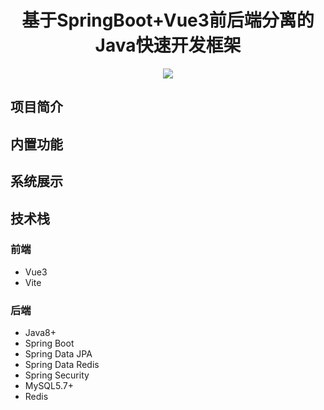 <h1 align="center">基于SpringBoot+Vue3前后端分离的Java快速开发框架</h1>
<p align="center">
	<a href="https://github.com/weizhiwen/Yuki/blob/main/LICENSE"><img src="https://img.shields.io/github/license/weizhiwen/yuki"></a>
</p>

## 项目简介


## 内置功能


## 系统展示


## 技术栈

### 前端
- Vue3
- Vite
### 后端
- Java8+
- Spring Boot
- Spring Data JPA
- Spring Data Redis
- Spring Security
- MySQL5.7+
- Redis
